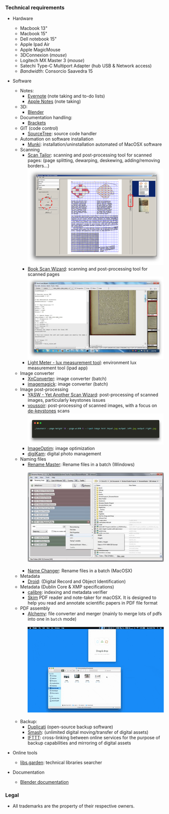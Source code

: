 ### Technical requirements ###

* Hardware
     - Macbook 13"
	 - Macbook 15"
	 - Dell notebook 15"
     - Apple Ipad Air
     - Apple MagicMouse
     - 3DConnexion (_mouse_)
     - Logitech MX Master 3 (_mouse_)
     - Satechi Type-C Multiport Adapter (hub USB & Network access)
     - _Bandwidth_: Consorcio Saavedra 15
* Software
     - Notes:
          - [Evernote](https://evernote.com/) (note taking and to-do lists)
          - [Apple Notes](https://www.icloud.com/notes/) (note taking)
     - 3D:
          - [Blender](https://www.blender.org/)
     - Documentation handling:
          - [Brackets](https://brackets.io/)
     - GIT (code control)
          - [SourceTree](https://www.sourcetreeapp.com/): source code handler
     - Automation on software installation
          + [Munki](https://www.munki.org/munki/): installation/uninstallation automated of MacOSX software
     - Scanning
 	      + [Scan Tailor](http://scantailor.org/): scanning and post-processing tool for scanned pages: (page splitting, dewarping, deskewing, adding/removing borders...)
            ![Scan Tailor](images/982419245-scantailor.png)
          + [Book Scan Wizard](https://sourceforge.net/projects/bookscanwizard/): scanning and post-processing tool for scanned pages
            ![Book Scan Wizard](images/1113201993-book_Scan_wizard.jpg)
          + [Light Meter - lux measurement tool](https://itunes.apple.com/es/app/light-meter-lux-measurement-tool/id642285909?mt=8): environment lux measurement tool (ipad app)
     - Image converter
          + [XnConverter](https://www.xnview.com/en/xnconvert/): image converter (batch)
          + [imagemagick](https://imagemagick.org/): image converter (batch)
     - Image post-processing
          + [YASW - Yet Another Scan Wizard](https://sourceforge.net/projects/yascanw/): post-processing of scanned images, particularly keystones issues
          + [voussoir](https://github.com/publicus/voussoir): post-processing of scanned images, with a focus on [de-keystones](https://www.researchgate.net/figure/Digital-image-process-for-keystone-and-fan-shape-distortions-correction-a-Keystone_fig6_258041815) scans
            ![670558305-voussoir.jpg](images/670558305-voussoir.png)
          + [ImageOptim](https://github.com/ImageOptim/ImageOptim): image optimization
          * [digiKam](https://www.digikam.org/): digital photo management
     - Naming files
          + [Rename Master](http://www.joejoesoft.com/vcms/108/): Rename files in a batch (Windows)
          <br> </br>
            ![rm_screenshot2.jpg](images/1559824972-rm_screenshot2.jpg)
          <br> </br>
          + [Name Changer](https://mrrsoftware.com/namechanger/): Rename files in a batch (MacOSX)
     - Metadata
          + [Droid](https://github.com/digital-preservation/droid): (Digital Record and Object Identification)
     - Metadata (Dublin Core & XMP specifications)
          - [calibre](https://calibre-ebook.com): indexing and metadata verifier
          - [Skim](https://skim-app.sourceforge.io) PDF reader and note-taker for macOSX. It is designed to help you read and annotate scientific papers in PDF file format
     - PDF assembly
          - [Alchemy](https://github.com/dawnlabs/alchemy): file converter and merger (mainly to merge lots of pdfs into one in `batch` mode)
          <br> </br>
          ![7e6f7f74-17ff-11e7-80dd-b2602b9f0ba1.gif](images/2680327398-7e6f7f74-17ff-11e7-80dd-b2602b9f0ba1.gif)
          <br> </br>
     - Backup:
        - [Duplicati](https://www.duplicati.com/) (open-source backup software)
        - [Smash](https://www.fromsmash.com/): (unlimited digital moving/transfer of digital assets)
        - [IFTTT](https://ifttt.com/): cross-linking between online services for the purpose of backup capabilities and mirroring of digital assets
* Online tools
     - [libs.garden](https://libs.garden/): technical libraries searcher
     
* Documentation
     - [Blender documentation](https://docs.blender.org/) 
     
### Legal ###

* All trademarks are the property of their respective owners.
